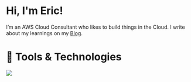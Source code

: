 # Hi, I'm Eric!

I’m an AWS Cloud Consultant who likes to build things in the Cloud. I write about my learnings on my [Blog](https://ericngigi.com).

# :toolbox: Tools & Technologies

<p align="left">
  <a href="https://skillicons.dev">
    <img src="https://skillicons.dev/icons?i=arch,aws,bash,docker,go,linux,py,terraform&theme=dark" />
  </a>
</p>
